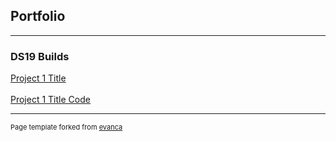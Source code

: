 ## Portfolio

---

### DS19 Builds

[Project 1 Title](https://medium.com/p/2b5c016342f7/edit)
<br></br>
[Project 1 Title Code](https://colab.research.google.com/drive/1M-FhoCkpJQYI50ni80BuE20zVTvvyrQL)




---
<p style="font-size:11px">Page template forked from <a href="https://github.com/evanca/quick-portfolio">evanca</a></p>
<!-- Remove above link if you don't want to attibute -->
